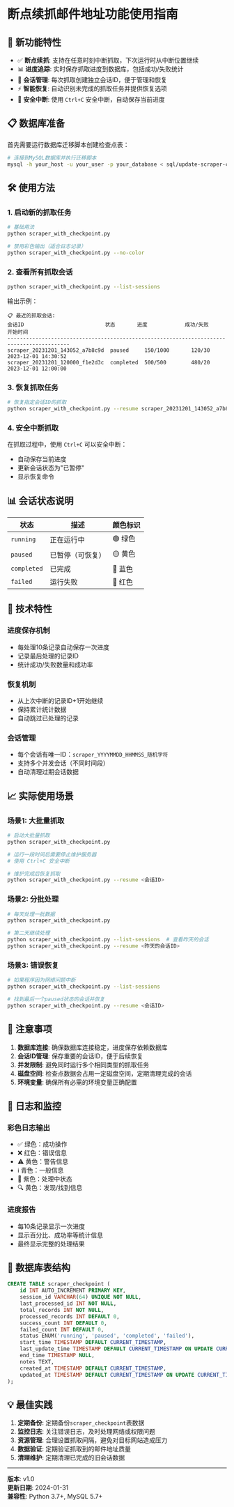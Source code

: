 # 断点续抓邮件地址功能使用指南

## 🚀 新功能特性

- ✅ **断点续抓**: 支持在任意时刻中断抓取，下次运行时从中断位置继续
- 📊 **进度追踪**: 实时保存抓取进度到数据库，包括成功/失败统计
- 🔄 **会话管理**: 每次抓取创建独立会话ID，便于管理和恢复
- ⚡ **智能恢复**: 自动识别未完成的抓取任务并提供恢复选项
- 🎯 **安全中断**: 使用 `Ctrl+C` 安全中断，自动保存当前进度

## 📋 数据库准备

首先需要运行数据库迁移脚本创建检查点表：

```bash
# 连接到MySQL数据库并执行迁移脚本
mysql -h your_host -u your_user -p your_database < sql/update-scraper-checkpoint.sql
```

## 🛠️ 使用方法

### 1. 启动新的抓取任务

```bash
# 基础用法
python scraper_with_checkpoint.py

# 禁用彩色输出（适合日志记录）
python scraper_with_checkpoint.py --no-color
```

### 2. 查看所有抓取会话

```bash
python scraper_with_checkpoint.py --list-sessions
```

输出示例：
```
📋 最近的抓取会话:
会话ID                          状态       进度            成功/失败     开始时间            
------------------------------------------------------------------------------------------
scraper_20231201_143052_a7b8c9d  paused     150/1000       120/30       2023-12-01 14:30:52
scraper_20231201_120000_f1e2d3c  completed  500/500        480/20       2023-12-01 12:00:00
```

### 3. 恢复抓取任务

```bash
# 恢复指定会话ID的抓取
python scraper_with_checkpoint.py --resume scraper_20231201_143052_a7b8c9d
```

### 4. 安全中断抓取

在抓取过程中，使用 `Ctrl+C` 可以安全中断：
- 自动保存当前进度
- 更新会话状态为"已暂停"
- 显示恢复命令

## 📊 会话状态说明

| 状态 | 描述 | 颜色标识 |
|------|------|----------|
| `running` | 正在运行中 | 🟢 绿色 |
| `paused` | 已暂停（可恢复） | 🟡 黄色 |
| `completed` | 已完成 | 🔵 蓝色 |
| `failed` | 运行失败 | 🔴 红色 |

## 🔧 技术特性

### 进度保存机制
- 每处理10条记录自动保存一次进度
- 记录最后处理的记录ID
- 统计成功/失败数量和成功率

### 恢复机制
- 从上次中断的记录ID+1开始继续
- 保持累计统计数据
- 自动跳过已处理的记录

### 会话管理
- 每个会话有唯一ID：`scraper_YYYYMMDD_HHMMSS_随机字符`
- 支持多个并发会话（不同时间段）
- 自动清理过期会话数据

## 📈 实际使用场景

### 场景1: 大批量抓取
```bash
# 启动大批量抓取
python scraper_with_checkpoint.py

# 运行一段时间后需要停止维护服务器
# 使用 Ctrl+C 安全中断

# 维护完成后恢复抓取
python scraper_with_checkpoint.py --resume <会话ID>
```

### 场景2: 分批处理
```bash
# 每天处理一批数据
python scraper_with_checkpoint.py

# 第二天继续处理
python scraper_with_checkpoint.py --list-sessions  # 查看昨天的会话
python scraper_with_checkpoint.py --resume <昨天的会话ID>
```

### 场景3: 错误恢复
```bash
# 如果程序因为网络问题中断
python scraper_with_checkpoint.py --list-sessions

# 找到最后一个paused状态的会话并恢复
python scraper_with_checkpoint.py --resume <会话ID>
```

## 🚨 注意事项

1. **数据库连接**: 确保数据库连接稳定，进度保存依赖数据库
2. **会话ID管理**: 保存重要的会话ID，便于后续恢复
3. **并发限制**: 避免同时运行多个相同类型的抓取任务
4. **磁盘空间**: 检查点数据会占用一定磁盘空间，定期清理完成的会话
5. **环境变量**: 确保所有必需的环境变量正确配置

## 📝 日志和监控

### 彩色日志输出
- ✅ 绿色：成功操作
- ❌ 红色：错误信息  
- ⚠️ 黄色：警告信息
- ℹ️ 青色：一般信息
- 🔄 紫色：处理中状态
- 🔍 黄色：发现/找到信息

### 进度报告
- 每10条记录显示一次进度
- 显示百分比、成功率等统计信息
- 最终显示完整的处理结果

## 🔄 数据库表结构

```sql
CREATE TABLE scraper_checkpoint (
    id INT AUTO_INCREMENT PRIMARY KEY,
    session_id VARCHAR(64) UNIQUE NOT NULL,
    last_processed_id INT NOT NULL,
    total_records INT NOT NULL,
    processed_records INT DEFAULT 0,
    success_count INT DEFAULT 0,
    failed_count INT DEFAULT 0,
    status ENUM('running', 'paused', 'completed', 'failed'),
    start_time TIMESTAMP DEFAULT CURRENT_TIMESTAMP,
    last_update_time TIMESTAMP DEFAULT CURRENT_TIMESTAMP ON UPDATE CURRENT_TIMESTAMP,
    end_time TIMESTAMP NULL,
    notes TEXT,
    created_at TIMESTAMP DEFAULT CURRENT_TIMESTAMP,
    updated_at TIMESTAMP DEFAULT CURRENT_TIMESTAMP ON UPDATE CURRENT_TIMESTAMP
);
```

## 💡 最佳实践

1. **定期备份**: 定期备份`scraper_checkpoint`表数据
2. **监控日志**: 关注错误日志，及时处理网络或权限问题  
3. **资源管理**: 合理设置抓取间隔，避免对目标网站造成压力
4. **数据验证**: 定期验证抓取到的邮件地址质量
5. **清理维护**: 定期清理已完成的旧会话数据

---

**版本**: v1.0  
**更新日期**: 2024-01-31  
**兼容性**: Python 3.7+, MySQL 5.7+